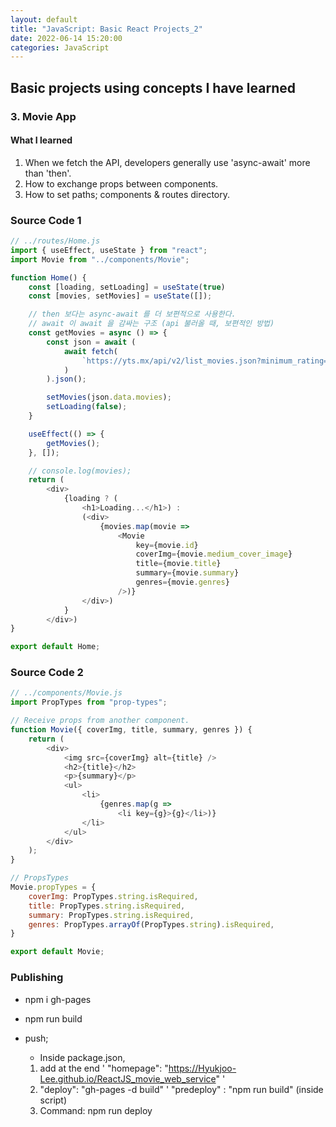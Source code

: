 ```yaml
---
layout: default
title: "JavaScript: Basic React Projects_2"
date: 2022-06-14 15:20:00
categories: JavaScript
---
```


## Basic projects using concepts I have learned

### 3. Movie App

#### What I learned
1. When we fetch the API, developers generally use 'async-await' more than 'then'.
2. How to exchange props between components.
3. How to set paths; components & routes directory.

### Source Code 1
```javascript
// ../routes/Home.js
import { useEffect, useState } from "react";
import Movie from "../components/Movie";

function Home() {
    const [loading, setLoading] = useState(true)
    const [movies, setMovies] = useState([]);

    // then 보다는 async-await 를 더 보편적으로 사용한다.
    // await 이 await 을 감싸는 구조 (api 불러올 때, 보편적인 방법)
    const getMovies = async () => {
        const json = await (
            await fetch(
                `https://yts.mx/api/v2/list_movies.json?minimum_rating=8.9&sort_by=year`
            )
        ).json();

        setMovies(json.data.movies);
        setLoading(false);
    }

    useEffect(() => {
        getMovies();
    }, []);

    // console.log(movies);
    return (
        <div>
            {loading ? (
                <h1>Loading...</h1>) :
                (<div>
                    {movies.map(movie =>
                        <Movie
                            key={movie.id}
                            coverImg={movie.medium_cover_image}
                            title={movie.title}
                            summary={movie.summary}
                            genres={movie.genres}
                        />)}
                </div>)
            }
        </div>)
}

export default Home;

```

### Source Code 2
```javascript
// ../components/Movie.js
import PropTypes from "prop-types";

// Receive props from another component.
function Movie({ coverImg, title, summary, genres }) {
    return (
        <div>
            <img src={coverImg} alt={title} />
            <h2>{title}</h2>
            <p>{summary}</p>
            <ul>
                <li>
                    {genres.map(g =>
                        <li key={g}>{g}</li>)}
                </li>
            </ul>
        </div>
    );
}

// PropsTypes
Movie.propTypes = {
    coverImg: PropTypes.string.isRequired,
    title: PropTypes.string.isRequired,
    summary: PropTypes.string.isRequired,
    genres: PropTypes.arrayOf(PropTypes.string).isRequired,
}

export default Movie;
```

### Publishing

- npm i gh-pages
- npm run build

- push;
    - Inside package.json, 

     1. add at the end ' "homepage": "https://Hyukjoo-Lee.github.io/ReactJS_movie_web_service" '
     2. "deploy": "gh-pages -d build" ' 
         "predeploy" : "npm run build" (inside script)
     3. Command: npm run deploy
     